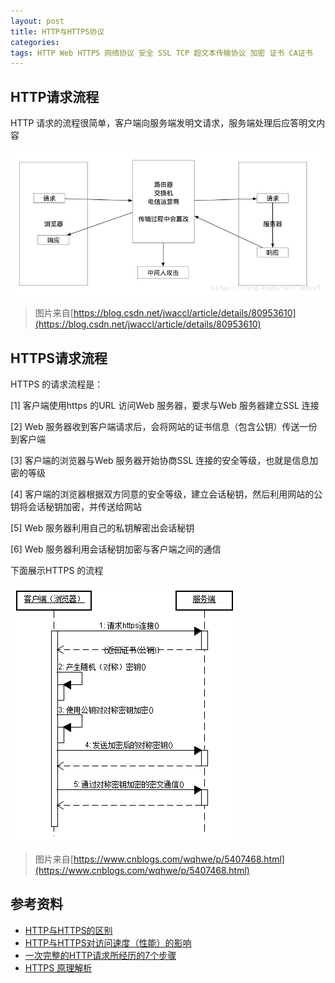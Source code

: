 ```yaml
---
layout: post
title: HTTP与HTTPS协议
categories: 
tags: HTTP Web HTTPS 网络协议 安全 SSL TCP 超文本传输协议 加密 证书 CA证书
---
```


## HTTP请求流程

HTTP 请求的流程很简单，客户端向服务端发明文请求，服务端处理后应答明文内容

![](../media/image/2019-02-17/01.png)

>图片来自[https://blog.csdn.net/jwaccl/article/details/80953610](https://blog.csdn.net/jwaccl/article/details/80953610)

## HTTPS请求流程

HTTPS 的请求流程是：

[1] 客户端使用https 的URL 访问Web 服务器，要求与Web 服务器建立SSL 连接

[2] Web 服务器收到客户端请求后，会将网站的证书信息（包含公钥）传送一份到客户端

[3] 客户端的浏览器与Web 服务器开始协商SSL 连接的安全等级，也就是信息加密的等级

[4] 客户端的浏览器根据双方同意的安全等级，建立会话秘钥，然后利用网站的公钥将会话秘钥加密，并传送给网站

[5] Web 服务器利用自己的私钥解密出会话秘钥

[6] Web 服务器利用会话秘钥加密与客户端之间的通信

下面展示HTTPS 的流程

![](../media/image/2019-02-17/02.gif)

>图片来自[https://www.cnblogs.com/wqhwe/p/5407468.html](https://www.cnblogs.com/wqhwe/p/5407468.html)

## 参考资料

* [HTTP与HTTPS的区别](https://www.cnblogs.com/wqhwe/p/5407468.html)
* [HTTP与HTTPS对访问速度（性能）的影响](https://www.cnblogs.com/mylanguage/p/5635524.html)
* [一次完整的HTTP请求所经历的7个步骤](https://www.cnblogs.com/linjiqin/p/3560152.html)
* [HTTPS 原理解析](https://www.cnblogs.com/zery/p/5164795.html)